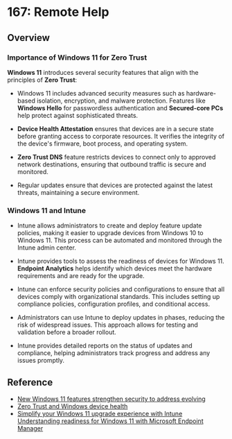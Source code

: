 # 167: Remote Help

## Overview

### Importance of Windows 11 for Zero Trust

**Windows 11** introduces several security features that align with the principles of **Zero Trust**:

* Windows 11 includes advanced security measures such as hardware-based isolation, encryption, and malware protection. Features like **Windows Hello** for passwordless authentication and **Secured-core PCs** help protect against sophisticated threats.

* **Device Health Attestation** ensures that devices are in a secure state before granting access to corporate resources. It verifies the integrity of the device's firmware, boot process, and operating system.

* **Zero Trust DNS** feature restricts devices to connect only to approved network destinations, ensuring that outbound traffic is secure and monitored.

* Regular updates ensure that devices are protected against the latest threats, maintaining a secure environment.

### Windows 11 and Intune

* Intune allows administrators to create and deploy feature update policies, making it easier to upgrade devices from Windows 10 to Windows 11. This process can be automated and monitored through the Intune admin center.

* Intune provides tools to assess the readiness of devices for Windows 11. **Endpoint Analytics** helps identify which devices meet the hardware requirements and are ready for the upgrade.

* Intune can enforce security policies and configurations to ensure that all devices comply with organizational standards. This includes setting up compliance policies, configuration profiles, and conditional access.

* Administrators can use Intune to deploy updates in phases, reducing the risk of widespread issues. This approach allows for testing and validation before a broader rollout.

* Intune provides detailed reports on the status of updates and compliance, helping administrators track progress and address any issues promptly.


## Reference

* [New Windows 11 features strengthen security to address evolving](https://www.microsoft.com/en-us/security/blog/2024/05/20/new-windows-11-features-strengthen-security-to-address-evolving-cyberthreat-landscape/)
* [Zero Trust and Windows device health](https://learn.microsoft.com/en-us/windows/security/security-foundations/zero-trust-windows-device-health)
* [Simplify your Windows 11 upgrade experience with Intune](https://techcommunity.microsoft.com/t5/windows-it-pro-blog/simplify-your-windows-11-upgrade-experience-with-intune/ba-p/3974500)
[Understanding readiness for Windows 11 with Microsoft Endpoint Manager](https://techcommunity.microsoft.com/t5/microsoft-intune-blog/understanding-readiness-for-windows-11-with-microsoft-endpoint/ba-p/2770866)

